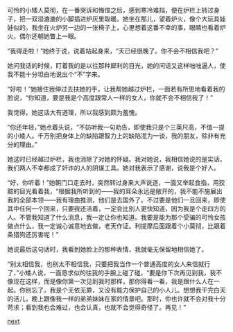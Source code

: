 
可怜的小矮人莫彻，在一番哭诉和悔恨之后，感到寒冷难挡，便在炉栏上转过身子，把一双湿漉漉的小脚插进炉灰里取暖。她坐在那儿，望着炉火，像个大玩具娃娃似的。我坐在火炉另一边的一张椅子上，心里想着这番不幸的事，眼睛也看着炉火，偶尔还朝她瞥上一眼。

“我得走啦！”她终于说，说着站起身来，“天已经很晚了。你不会不相信我吧？”

她问我话的时候，盯着我的是以往那种犀利的目光，她的问话又这样咄咄逼人，使我不能十分坦白地说出个“不”字来。

“好啦！”她接住我伸过去扶她的手，让我帮她越过炉栏，一面若有所思地看着我的脸说，“你知道，要是我是个高度跟常人一样的女人，你就不会不相信我了！”

我觉得，她这话大有道理，所以我感到颇为羞愧。

“你还年轻，”她点着头说，“不妨听我一句劝告，即使我只是个三英尺高，不值一提的小矮人。千万别把身体上的缺陷跟智力上的缺陷混为一谈，我的朋友，除非有充分的理由。”

她这时已经越过炉栏，我也消除了对她的怀疑。我对她说，我相信她说的是实话，我们两人不幸都成了奸诈的人的阴谋工具。她对我表示了感谢，说我是个好人。

“好，你听着！”她朝门口走去时，突然转过身来大声说道，一面又举起食指，用狡黠的目光看着我，“根据我所听到的——我的耳朵永远是敞开的，我不能不施展出我的全部本领——我有理由推测，他们是去国外了。不过要是他们一旦回来，即使其中任何一个回来，只要我还活着，一定会比别人更快知道，因为我是个走四方的人。不管我知道了什么消息，我一定让你也知道。我要是能为那个受骗的可怜女孩做点什么，我一定诚心诚意地去做，老天作证。利提摩后面跟着个小莫彻，比跟着条猎狗还厉害呢！”

她说最后这句话时，我看到她脸上的那种表情，我就毫无保留地相信她了。

“别太相信我，也别太不相信我，只要把我当作一个普通高度的女人来信就行了，”小矮人说，一面恳求似的往我的手腕上碰了碰，“要是你下次再见到我，我不像现在这样，而是像你第一次见到我时那样，那你得看一看，我是跟什么人在一起。你别忘了，我是个无依无靠，又没有能力保护自己的小人儿。想想我干完白天的活儿，晚上跟像我一样的弟弟妹妹在家的情景吧。那时，你也许就不会对我十分苛求；看到我也会难过，也会认真，也就不会觉得奇怪了。再见！”

[next](page415)